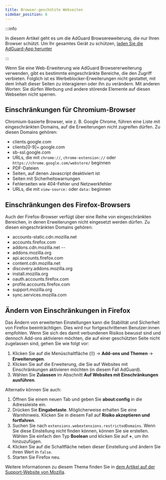 ```yaml
---
title: Browser-geschützte Webseiten
sidebar_position: 6
---
```


:::info

In diesem Artikel geht es um die AdGuard Browsereweiterung, die nur Ihren Browser schützt. Um Ihr gesamtes Gerät zu schützen, [laden Sie die AdGuard-App herunter](https://adguard.com/download.html?auto=true)

:::

Wenn Sie eine Web-Erweiterung wie AdGuard Browsererweiterung verwenden, gibt es bestimmte eingeschränkte Bereiche, die den Zugriff verbieten. Folglich ist es Werbeblocker-Erweiterungen nicht gestattet, mit dem Inhalt dieser Seiten zu interagieren oder ihn zu verändern. Mit anderen Worten: Sie dürfen Werbung und andere störende Elemente auf diesen Webseiten nicht sperren.

## Einschränkungen für Chromium-Browser

Chromium-basierte Browser, wie z. B. Google Chrome, führen eine Liste mit eingeschränkten Domains, auf die Erweiterungen nicht zugreifen dürfen. Zu diesen Domains gehören:

- clients.google.com
- clients[0-9]+.google.com
- sb-ssl.google.com
- URLs, die mit `chrome://`, `chrome-extension://` oder `https://chrome.google.com/webstore/` beginnen
- PDF-Dateien
- Seiten, auf denen Javascript deaktiviert ist
- Seiten mit Sicherheitswarnungen
- Fehlerseiten wie 404-Fehler und Netzwerkfehler
- URLs, die mit `view-source:` oder `data:` beginnen

## Einschränkungen des Firefox-Browsers

Auch der Firefox-Browser verfügt über eine Reihe von eingeschränkten Bereichen, in denen Erweiterungen nicht eingesetzt werden dürfen. Zu diesen eingeschränkten Domains gehören:

- accounts-static.cdn.mozilla.net
- accounts.firefox.com
- addons.cdn.mozilla.net --
- addons.mozilla.org
- api.accounts.firefox.com
- content.cdn.mozilla.net
- discovery.addons.mozilla.org
- install.mozilla.org
- oauth.accounts.firefox.com
- profile.accounts.firefox.com
- support.mozilla.org
- sync.services.mozilla.com

## Ändern von Einschränkungen in Firefox

Das Ändern von erweiterten Einstellungen kann die Stabilität und Sicherheit von Firefox beeinträchtigen. Dies wird nur fortgeschrittenen Benutzer:innen empfohlen. Wenn Sie sich des damit verbundenen Risikos bewusst sind und dennoch Add-ons aktivieren möchten, die auf einer geschützten Seite nicht zugelassen sind, gehen Sie wie folgt vor:

1. Klicken Sie auf die Menüschaltfläche (Ⲷ) → **Add-ons und Themen** → **Erweiterungen**.
2. Klicken Sie auf die Erweiterung, die Sie auf Websites mit Einschränkungen aktivieren möchten (in diesem Fall AdGuard).
3. Wählen Sie **Zulassen** im Abschnitt **Auf Websites mit Einschränkungen ausführen**.

Alternativ können Sie auch:

1. Öffnen Sie einem neuen Tab und geben Sie **about:config** in die Adressleiste ein.
2. Drücken Sie **Eingabetaste**. Möglicherweise erhalten Sie eine Warnhinweis. Klicken Sie in diesem Fall auf **Risiko akzeptieren und fortfahren**.
3. Suchen Sie nach `extensions.webextensions.restrictedDomains`. Wenn Sie diese Einstellung nicht finden können, können Sie sie erstellen. Wählen Sie einfach den Typ **Boolean** und klicken Sie auf **+**, um ihn hinzuzufügen.
4. Klicken Sie auf die Schaltfläche neben dieser Einstellung und ändern Sie ihren Wert in `false`.
5. Starten Sie Firefox neu.

Weitere Informationen zu diesem Thema finden Sie in [dem Artikel auf der Support-Website von Mozilla](https://mzl.la/3POXoWi).
